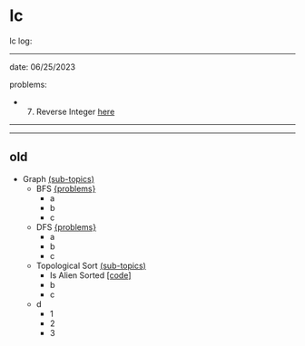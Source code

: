 # lc

lc log:

------------------------------------------------------------------
date: 06/25/2023

problems:
  - 7. Reverse Integer [here](https://leetcode.com/problems/reverse-integer/description/)


------------------------------------------------------------------






















------------------------------------------------------------------
old
------------------------------------------------------------------


- Graph [(sub-topics)](./Graph/README.md)
  - BFS [{problems}](./Graph/BFS/README.md)
    - a
    - b
    - c
  - DFS [{problems}](./Graph/DFS/README.md)
    - a
    - b
    - c
  - Topological Sort [(sub-topics)](./Graph/TopologicalSort/README.md)
    - Is Alien Sorted [[code]](./Graph/TopologicalSort/IsAlienSorted.java)
    - b
    - c
  - d
    - 1
    - 2
    - 3

